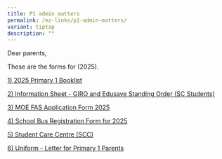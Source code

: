 ```yaml
---
title: P1 admin matters
permalink: /ez-links/p1-admin-matters/
variant: tiptap
description: ""
---
```

<p>Dear parents,</p>
<p>These are the forms for (2025).</p>
<p><a href="/files/1__2025_P1_Booklist.pdf" rel="noopener nofollow" target="_blank">1) 2025 Primary 1 Booklist</a>
</p>
<p><a href="/files/2__Information_Sheet___GIRO_and_Edusave_Standing_Order__SC_Students_.pdf" rel="noopener nofollow" target="_blank">2) Information Sheet - GIRO and Edusave Standing Order (SC Students)</a>
</p>
<p><a href="/files/3__MOE_FAS_Application_Form_2025.pdf" rel="noopener nofollow" target="_blank">3) MOE FAS Application Form 2025</a>
</p>
<p><a href="/files/4__SCHOOL_BUS_REGISTRATION_FORM_FOR_2025.pdf" rel="noopener nofollow" target="_blank">4) School Bus Registration Form for 2025</a>
</p>
<p><a href="/files/5__Student_Care_Centre__SCC_.pdf" rel="noopener nofollow" target="_blank">5) Student Care Centre (SCC)</a>
</p>
<p><a href="/files/6__Uniform___Letter_for_P1_Parents.pdf" rel="noopener nofollow" target="_blank">6) Uniform - Letter for Primary 1 Parents</a>
</p>
<p></p>